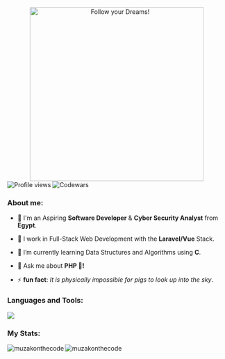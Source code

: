 <div style="text-align: center;"> 
  <img width="400" src="https://readme-typing-svg.herokuapp.com?font=JetBrains+Mono&weight=600&size=30&duration=2500&color=eeaazz&width=535&lines=Hi,+I'm+Muhammad;I+love+Software.;WBU?;let's+Connect!"  alt="Follow your Dreams!"/>
</div>

<div algin="left">
<img src="https://komarev.com/ghpvc/?username=muzakonthecode&color=blue" alt="Profile views" />
<img src="https://www.codewars.com/users/muzakonthecode/badges/micro" alt="Codewars"/>
</div>
  
<div>
  <h3 align="left">About me:</h3>

  - 👨 I'm an Aspiring **Software Developer** & **Cyber Security Analyst** from **Egypt**.

  - 🔭 I work in Full-Stack Web Development with the **Laravel/Vue** Stack.

  - 🌱 I’m currently learning Data Structures and Algorithms using **C**.

  - 💬 Ask me about **PHP 🐘!**

  - ⚡ **fun fact**: *It is physically impossible for pigs to look up into the sky*.
</div>

<div>
  <h3 align="left">Languages and Tools:</h3>
  <div style="display: grid;">
    <img src="https://skillicons.dev/icons?i=html,css,tailwind,js,vue,php,laravel,mysql,c,python,git,linux,vscode" />
  </div>
</div>

<div align="center">
  <h3 align="left">My Stats:</h3>
  <img align="left" src="https://github-readme-stats.vercel.app/api?username=muzakonthecode&theme=gotham&show_icons=true&locale=en&hide_border=true" alt="muzakonthecode" />
  <img align="left" src="https://github-readme-streak-stats.herokuapp.com/?user=muzakonthecode&theme=gotham&hide_border=true" alt="muzakonthecode" />
</div>

